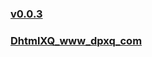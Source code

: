 
### [v0.0.3](https://github.com/littleflute/cchess/edit/master/ref/readme.md)
### [DhtmlXQ_www_dpxq_com](DhtmlXQ_www_dpxq_com)
